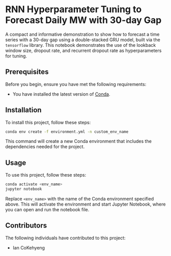 # RNN Hyperparameter Tuning to Forecast Daily MW with 30-day Gap

A compact and informative demonstration to show how to forecast a time series with a 30-day gap using a double-stacked GRU model, built via the `tensorflow` library. This notebook demonstrates the use of the lookback window size, dropout rate, and recurrent dropout rate as hyperparameters for tuning.

## Prerequisites

Before you begin, ensure you have met the following requirements:
- You have installed the latest version of [Conda](https://docs.conda.io/projects/conda/en/latest/user-guide/install/index.html).

## Installation

To install this project, follow these steps:

```bash
conda env create -f environment.yml -n custom_env_name
```

This command will create a new Conda environment that includes the dependencies needed for the project.

## Usage

To use this project, follow these steps:

```bash
conda activate <env_name>
jupyter notebook
```

Replace `<env_name>` with the name of the Conda environment specified above. This will activate the environment and start Jupyter Notebook, where you can open and run the notebook file.

## Contributors

The following individuals have contributed to this project:

- Ian CoKehyeng
